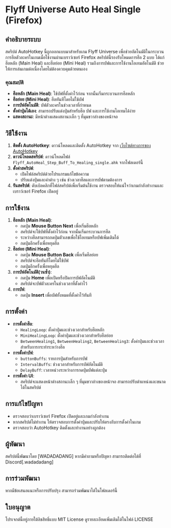 # Flyff Universe Auto Heal Single (Firefox)

## คำอธิบายระบบ
สคริปต์ AutoHotkey นี้ถูกออกแบบมาสำหรับเกม Flyff Universe เพื่อช่วยอัตโนมัติในกระบวนการฮีลตัวละครในเกมเมื่อใช้งานผ่านเบราว์เซอร์ Firefox สคริปต์นี้รองรับโหมดการฮีล 2 แบบ ได้แก่ ฮีลหลัก (Main Heal) และฮีลย่อย (Mini Heal) รวมถึงการบัฟและการใช้งานไอเทมอัตโนมัติ ช่วยให้การเล่นเกมต่อเนื่องโดยไม่ต้องควบคุมด้วยตนเอง

### คุณสมบัติ
- **ฮีลหลัก (Main Heal)**: ใช้บัฟที่ตั้งค่าไว้ก่อน จากนั้นเริ่มกระบวนการฮีลหลัก
- **ฮีลย่อย (Mini Heal)**: ฮีลทันทีโดยไม่ใช้บัฟ
- **การบัฟอัตโนมัติ**: บัฟตัวละครในช่วงเวลาที่กำหนด
- **ตั้งค่าปุ่มได้เอง**: สามารถปรับแต่งปุ่มสำหรับฮีล บัฟ และการใช้งานไอเทมได้ง่าย
- **แสดงสถานะ**: มีหน้าต่างแสดงสถานะเล็ก ๆ ที่มุมขวาล่างของหน้าจอ

## วิธีใช้งาน
1. **ติดตั้ง AutoHotkey**: ดาวน์โหลดและติดตั้ง AutoHotkey จาก [เว็บไซต์ทางการของ AutoHotkey](https://www.autohotkey.com/)
2. **ดาวน์โหลดสคริปต์**: ดาวน์โหลดไฟล์ `Flyff_AutoHeal_Step_Buff_To_Healing_single.ahk` จากโฟลเดอร์นี้
3. **ตั้งค่าสคริปต์**:
    - เปิดไฟล์สคริปต์ด้วยโปรแกรมแก้ไขข้อความ
    - ปรับแต่งปุ่มและค่าต่าง ๆ เช่น ช่วงเวลาฮีลและการบัฟตามต้องการ
4. **รันสคริปต์**: ดับเบิลคลิกที่ไฟล์สคริปต์เพื่อเริ่มต้นใช้งาน ตรวจสอบให้แน่ใจว่าเกมกำลังทำงานและเบราว์เซอร์ Firefox เปิดอยู่

## การใช้งาน
1. **ฮีลหลัก (Main Heal)**:
    - กดปุ่ม **Mouse Button Next** เพื่อเริ่มฮีลหลัก
    - สคริปต์จะใช้บัฟที่ตั้งค่าไว้ก่อน จากนั้นเริ่มกระบวนการฮีล
    - ระหว่างฮีลสามารถกดปุ่มตัวเลขเพื่อใช้ไอเทมหรือบัฟเพิ่มเติมได้
    - กดปุ่มอีกครั้งเพื่อหยุดฮีล
2. **ฮีลย่อย (Mini Heal)**:
    - กดปุ่ม **Mouse Button Back** เพื่อเริ่มฮีลย่อย
    - สคริปต์จะฮีลทันทีโดยไม่ใช้บัฟ
    - กดปุ่มอีกครั้งเพื่อหยุดฮีล
3. **การบัฟอัตโนมัติ(วนซ้ำ)**:
    - กดปุ่ม **Home** เพื่อเปิดหรือปิดการบัฟอัตโนมัติ
    - สคริปต์จะบัฟตัวละครในช่วงเวลาที่ตั้งค่าไว้
4. **การบัฟ**:
    - กดปุ่ม **Insert** เพื่อบัฟทั้งหมดที่ตั้งค่าไว้ทันที

## การตั้งค่า
- **การตั้งค่าฮีล**:
    - `HealingLoop`: ตั้งค่าปุ่มและช่วงเวลาสำหรับฮีลหลัก
    - `MiniHealingLoop`: ตั้งค่าปุ่มและช่วงเวลาสำหรับฮีลย่อย
    - `BetweenHealing1`, `BetweenHealing2`, `BetweenHealing3`: ตั้งค่าปุ่มและช่วงเวลาสำหรับการกระทำระหว่างฮีล
- **การตั้งค่าบัฟ**:
    - `buttonBuffs`: รายการปุ่มสำหรับการบัฟ
    - `IntervalBuffs`: ช่วงเวลาสำหรับการบัฟอัตโนมัติ
    - `DelayBuff`: เวลาหน่วงระหว่างการกดปุ่มบัฟแต่ละปุ่ม
- **การตั้งค่า UI**:
    - สคริปต์จะแสดงหน้าต่างสถานะเล็ก ๆ ที่มุมขวาล่างของหน้าจอ สามารถปรับตำแหน่งและขนาดได้ในสคริปต์

## การแก้ไขปัญหา
- ตรวจสอบว่าเบราว์เซอร์ Firefox เปิดอยู่และเกมกำลังทำงาน
- หากสคริปต์ไม่ทำงาน ให้ตรวจสอบการตั้งค่าปุ่มและปรับให้ตรงกับการตั้งค่าในเกม
- ตรวจสอบว่า AutoHotkey ติดตั้งและทำงานอย่างถูกต้อง

## ผู้พัฒนา
สคริปต์นี้พัฒนาโดย [WADADADANG] หากมีคำถามหรือปัญหา สามารถติดต่อได้ที่ Discord[.wadadadang]

## การร่วมพัฒนา
หากมีข้อเสนอแนะหรือการปรับปรุง สามารถร่วมพัฒนาได้ในโฟลเดอร์นี้

## ใบอนุญาต
โปรเจกต์นี้อยู่ภายใต้ลิขสิทธิ์แบบ MIT License ดูรายละเอียดเพิ่มเติมได้ในไฟล์ LICENSE